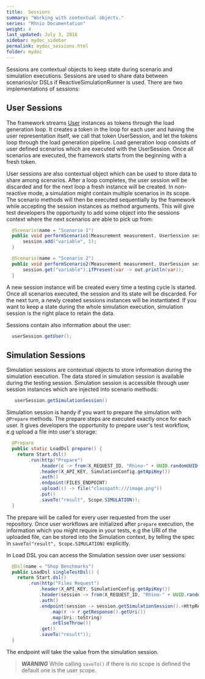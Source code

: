 ```yaml
---
title:  Sessions
summary: "Working with contextual objects."
series: "Rhnio Documentation"
weight: 4
last_updated: July 3, 2016
sidebar: mydoc_sidebar
permalink: mydoc_sessions.html
folder: mydoc
---
```


Sessions are contextual objects to keep state during scenario and simulation executions. Sessions are used to share data between scenarios/or DSLs if ReactiveSimulationRunner is used. There are two implementations of sessions:

## User Sessions

The framework streams [User](http://ryos.io/javadocs/apidocs/io/ryos/rhino/sdk/users/data/User.html) instances as tokens through the load generation loop. It creates a token in the loop for each user and having the user representation itself, we call that token UserSession, and let the tokens loop through the load generation pipeline. Load generation loop consists of user defined scenarios which are executed with the UserSession. Once all scenarios are executed, the framework starts from the beginning with a fresh token. 

User sessions are also contextual object which can be used to store data to share among scenarios. After a loop completes, the user session will be discarded and for the next loop a fresh instance will be created. In non-reactive mode, a simulation might contain multiple scenarios in its scope. The scenario methods will then be executed sequentially by the framework while accepting the session instances as method arguments. This will give test developers the opportunity to add some object into the sessions context where the next scenarios are able to pick up from:

```java
  @Scenario(name = "Scenario 1")
  public void performScenario1(Measurement measurement, UserSession session) {
      session.add("variable", 1);
  }

  @Scenario(name = "Scenario 2")
  public void performScenario2(Measurement measurement, UserSession session) {
      session.get("variable").ifPresent(var -> out.println(var));
  }

```

A new session instance will be created every time a testing cycle is started. Once all scenarios executed, the session and its state will be discarded. For the next turn, a newly created sessions instances will be instantiated. If you want to keep a state during the whole simulation execution, simulation session is the right place to retain the data. 

Sessions contain also information about the user:

```java
  userSession.getUser();
```

## Simulation Sessions

Simulation sessions are contextual objects to store information during the simulation execution. The data stored in simulation session is available during the testing session. Simulation session is accessible through user session instances which are injected into scenario methods: 

```java
   userSession.getSimulationSession()
```

Simulation session is handy if you want to prepare the simulation with `@Prepare` methods. The prepare steps are executed exactly once for each user. It gives developers the opportunity to prepare user's test workflow, e.g upload a file into user's storage: 

```java
  @Prepare
  public static LoadDsl prepare() {
    return Start.dsl()
        .run(http("Prepare")
            .header(c -> from(X_REQUEST_ID, "Rhino-" + UUID.randomUUID().toString()))
            .header(X_API_KEY, SimulationConfig.getApiKey())
            .auth()
            .endpoint(FILES_ENDPOINT)
            .upload(() -> file("classpath:///image.png"))
            .put()
            .saveTo("result", Scope.SIMULATION));
  }
```

The prepare will be called for every user requested from the user repository. Once user workflows are initialized after `prepare` execution, the information which you might require in your tests, e.g the URI of the uploaded  file, can be stored into the Simulation context, by telling the spec in `saveTo("result", Scope.SIMULATION)` explicitly. 

In Load DSL you can access the Simulation session over user sessions: 

```java
  @Dsl(name = "Shop Benchmarks")
  public LoadDsl singleTestDsl() {
    return Start.dsl()
        .run(http("Files Request")
            .header(X_API_KEY, SimulationConfig.getApiKey())
            .header(session -> from(X_REQUEST_ID, "Rhino-" + UUID.randomUUID().toString()))
            .auth()
            .endpoint(session -> session.getSimulationSession().<HttpResponse> get("result")
                .map(r -> r.getResponse().getUri())
                .map(Uri::toString)
                .orElseThrow())
            .get()
            .saveTo("result"));
  }
```

The endpoint will take the value from the simulation session. 

> **_WARNING_** While calling `saveTo()` if there is no scope is defined the default one is the user scope. 
